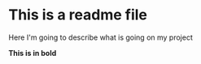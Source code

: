 # This is a readme file

Here I'm going to describe what is going on my project

**This is in bold**

